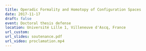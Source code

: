 ```yaml
---
title: Operadic Formality and Homotopy of Configuration Spaces
date: 2017-11-17
draft: false
event: Doctoral thesis defense
location: Université Lille 1, Villeneuve d'Ascq, France
url_custom:
url_slides: soutenance.pdf
url_video: proclamation.mp4
---
```

